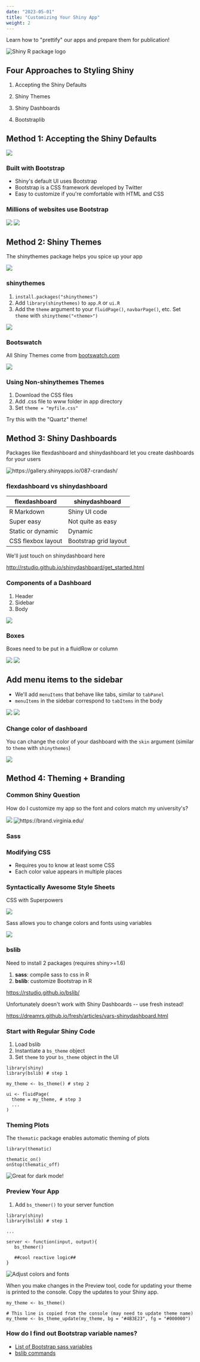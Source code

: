 ```yaml
---
date: "2023-05-01"
title: "Customizing Your Shiny App"
weight: 2
---
```


Learn how to "prettify" our apps and prepare them for publication!

![](img/shiny-logo.png "Shiny R package logo")

## Four Approaches to Styling Shiny

1. Accepting the Shiny Defaults

2. Shiny Themes

3. Shiny Dashboards

4. Bootstraplib

## Method 1: Accepting the Shiny Defaults

![](img/defaults.png)

### Built with Bootstrap

- Shiny's default UI uses Bootstrap
- Bootstrap is a CSS framework developed by Twitter
- Easy to customize if you're comfortable with HTML and CSS

### Millions of websites use Bootstrap

![](img/bootstrap.png)
![](img/rc-website.png)

## Method 2: Shiny Themes

The shinythemes package helps you spice up your app

![](img/shinythemes.png)

### shinythemes

1. `install.packages("shinythemes")`
2. Add `library(shinythemes)` to `app.R` or `ui.R`
3. Add the `theme` argument to your `fluidPage()`, `navbarPage()`, etc. Set `theme` with `shinytheme("<theme>")`

![](img/shinytheme-code.png)

### Bootswatch

All Shiny Themes come from [bootswatch.com](https://bootswatch.com)

![](img/bootswatch.png)

### Using Non-shinythemes Themes

1. Download the CSS files
2. Add .css file to www folder in app directory
3. Set `theme = "myfile.css"`

Try this with the "Quartz" theme!

## Method 3: Shiny Dashboards

Packages like flexdashboard and shinydashboard let you create dashboards for your users

![](img/dashboard.png "https://gallery.shinyapps.io/087-crandash/")

### flexdashboard vs shinydashboard

| **flexdashboard**  | **shinydashboard**    |
|--------------------|-----------------------|
| R Markdown         | Shiny UI code         |
| Super easy         | Not quite as easy     |
| Static or dynamic  | Dynamic               |
| CSS flexbox layout | Bootstrap grid layout |

We'll just touch on shinydashboard here

http://rstudio.github.io/shinydashboard/get_started.html

### Components of a Dashboard

1. Header
2. Sidebar
3. Body

![](img/blank-dashboard.png)

### Boxes

Boxes need to be put in a fluidRow or column

![](img/boxes-code.png)
![](img/boxes.png)

## Add **menu items** to the sidebar

- We'll add `menuItems` that behave like tabs, similar to `tabPanel`
- `menuItems` in the sidebar correspond to `tabItems` in the body

![](img/menu-items-code.png)
![](img/menu-items.png)

### Change color of dashboard

You can change the color of your dashboard with the `skin` argument (similar to `theme` with `shinythemes`)

![](img/dashboard-skin.png)

## Method 4: Theming + Branding

### Common Shiny Question

How do I customize my app so the font and colors match my university's?

![](img/uva-website.png)
![](img/brand.png "https://brand.virginia.edu/")

### Sass

### Modifying CSS

- Requires you to know at least some CSS
- Each color value appears in multiple places

### Syntactically Awesome Style Sheets

CSS with Superpowers

![](img/sass.png?300)

Sass allows you to change colors and fonts using variables

![](img/sass-compiler.png)

### bslib

Need to install 2 packages (requires shiny>=1.6)
1. **sass**: compile sass to css in R
2. **bslib**: customize Bootstrap in R

https://rstudio.github.io/bslib/

Unfortunately doesn't work with Shiny Dashboards -- use fresh instead!

https://dreamrs.github.io/fresh/articles/vars-shinydashboard.html

### Start with Regular Shiny Code
1. Load bslib
2. Instantiate a `bs_theme` object
3. Set `theme` to your `bs_theme` object in the UI

```
library(shiny)
library(bslib) # step 1

my_theme <- bs_theme() # step 2

ui <- fluidPage(
  theme = my_theme, # step 3
  ...
)
```

### Theming Plots
The `thematic` package enables automatic theming of plots

```
library(thematic)

thematic_on()
onStop(thematic_off)
```

![](img/plot.png "Great for dark mode!")

### Preview Your App

1. Add `bs_themer()` to your server function

```
library(shiny)
library(bslib) # step 1

...

server <- function(input, output){
   bs_themer()
   
   ##cool reactive logic##
}
```

![](img/bslib.gif "Adjust colors and fonts")

When you make changes in the Preview tool, code for updating your theme is printed to the console. Copy the updates to your Shiny app.

```
my_theme <- bs_theme()

# This line is copied from the console (may need to update theme name)             
my_theme <- bs_theme_update(my_theme, bg = "#4B3E23", fg = "#000000")

```

### How do I find out Bootstrap variable names?

- [List of Bootstrap sass variables](https://rstudio.github.io/bslib/articles/bs4-variables.html)
- [bslib commands](https://rstudio.github.io/bslib/reference/index.html)
